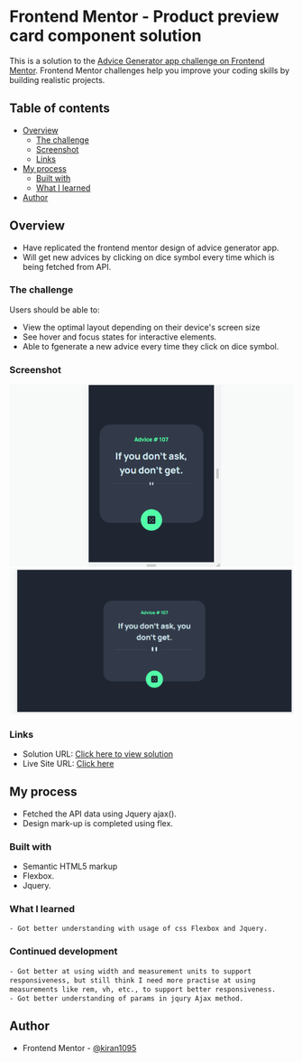 # Frontend Mentor - Product preview card component solution

This is a solution to the [Advice Generator app challenge on Frontend Mentor](https://www.frontendmentor.io/challenges/advice-generator-app-QdUG-13db/hub). Frontend Mentor challenges help you improve your coding skills by building realistic projects. 

## Table of contents

- [Overview](#overview)
  - [The challenge](#the-challenge)
  - [Screenshot](#screenshot)
  - [Links](#links)
- [My process](#my-process)
  - [Built with](#built-with)
  - [What I learned](#what-i-learned)
- [Author](#author)

## Overview

- Have replicated the frontend mentor design of advice generator app.
- Will get new advices by clicking on dice symbol every time which is being fetched from API.

### The challenge

Users should be able to:

- View the optimal layout depending on their device's screen size
- See hover and focus states for interactive elements.
- Able to fgenerate a new advice every time they click on dice symbol.

### Screenshot

![](./images/adviceGeneraterMobile.PNG)
![](./images/adviceGeneratorWeb.PNG)

### Links

- Solution URL: [Click here to view solution](https://github.com/kiran1095/advice-generator-frontendMentor)
- Live Site URL: [Click here](https://kiran1095.github.io/advice-generator-frontendMentor/)

## My process

- Fetched the API data using Jquery ajax().
- Design mark-up is completed using flex. 

### Built with

- Semantic HTML5 markup
- Flexbox.
- Jquery.

### What I learned

    - Got better understanding with usage of css Flexbox and Jquery.

### Continued development

    - Got better at using width and measurement units to support responsiveness, but still think I need more practise at using measurements like rem, vh, etc., to support better responsiveness.
    - Got better understanding of params in jqury Ajax method.

## Author

- Frontend Mentor - [@kiran1095](https://www.frontendmentor.io/profile/kiran1095)

